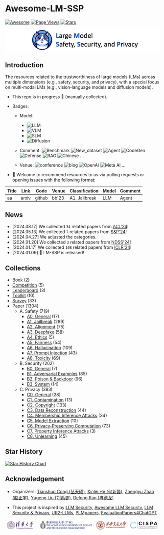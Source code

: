 # Awesome-LM-SSP

[![Awesome](https://awesome.re/badge.svg)](https://awesome.re)
[![Page Views](https://badges.toozhao.com/badges/01HMRJE3211AJ2QD2X9AKTQG67/blue.svg)](.)
[![Stars](https://img.shields.io/github/stars/ThuCCSLab/Awesome-LM-SSP)](.)

[<img src="figure/title_new.png" alt="Awesome-LM-SSP" width="1000" height="auto" class="center">](.)

## Introduction 
The resources related to the trustworthiness of large models (LMs) across multiple dimensions (e.g., safety, security, and privacy),                  with a special focus on multi-modal LMs (e.g., vision-language models and diffusion models). 

- This repo is in progress :seedling: (manually collected).
- Badges: 

    - Model:
        - ![LLM](https://img.shields.io/badge/LLM_(Large_Language_Model)-589cf4)
        - ![VLM](https://img.shields.io/badge/VLM_(Vision_Language_Model)-c7688b) 
        - ![SLM](https://img.shields.io/badge/SLM_(Speech_Language_Model)-39c5bb) 
        - ![Diffusion](https://img.shields.io/badge/Diffusion-a99cf4)

    - Comment: ![Benchmark](https://img.shields.io/badge/Benchmark-87b800) ![New_dataset](https://img.shields.io/badge/New_dataset-87b800) ![Agent](https://img.shields.io/badge/Agent-87b800)                 ![CodeGen](https://img.shields.io/badge/CodeGen-87b800) ![Defense](https://img.shields.io/badge/Defense-87b800) ![RAG](https://img.shields.io/badge/RAG-87b800) ![Chinese](https://img.shields.io/badge/Chinese-87b800) ...

   - Venue: ![conference](https://img.shields.io/badge/conference-f1b800) ![blog](https://img.shields.io/badge/blog-f1b800) ![OpenAI](https://img.shields.io/badge/OpenAI-f1b800)  ![Meta AI](https://img.shields.io/badge/Meta_AI-f1b800) ...

- :sunflower: Welcome to recommend resources to us via pulling requests or opening issues with the following format: 

| Title | Link  | Code |   Venue |  Classification |  Model | Comment | 
| ---- |---- |---- |---- |---- |----|----| 
| aa |  arxiv | github  | bb'23    |  A1. Jailbreak | LLM  | Agent | 

## News
- [2024.08.17] We collected `34` related papers from [ACL'24](https://2024.aclweb.org/)!
- [2024.05.13] We collected `7` related papers from [S&P'24](https://www.computer.org/csdl/proceedings/sp/2024/1RjE8VKKk1y)!
- [2024.04.27] We adjusted the categories.
- [2024.01.20] We collected `3` related papers from [NDSS'24](https://www.ndss-symposium.org/ndss2024/accepted-papers/)!
- [2024.01.17] We collected `108` related papers from [ICLR'24](https://openreview.net/group?id=ICLR.cc/2024/Conference)!
- [2024.01.09] 🚀 LM-SSP is released!

## Collections
- [Book](collection/book.md) (2)
- [Competition](collection/competition.md) (5)
- [Leaderboard](collection/leaderboard.md) (3)
- [Toolkit](collection/toolkit.md) (10)
- [Survey](collection/survey.md) (33)
- Paper (1304)
    - A. Safety (719)
        - [A0. General](collection/paper/safety/general.md) (17)
        - [A1. Jailbreak](collection/paper/safety/jailbreak.md) (289)
        - [A2. Alignment](collection/paper/safety/alignment.md) (75)
        - [A3. Deepfake](collection/paper/safety/deepfake.md) (58)
        - [A4. Ethics](collection/paper/safety/ethics.md) (5)
        - [A5. Fairness](collection/paper/safety/fairness.md) (54)
        - [A6. Hallucination](collection/paper/safety/hallucination.md) (109)
        - [A7. Prompt Injection](collection/paper/safety/prompt_injection.md) (43)
        - [A8. Toxicity](collection/paper/safety/toxicity.md) (69)
    - B. Security (202)
        - [B0. General](collection/paper/security/general.md) (7)
        - [B1. Adversarial Examples](collection/paper/security/adversarial_examples.md) (85)
        - [B2. Poison & Backdoor](collection/paper/security/poison_&_backdoor.md) (96)
        - [B3. System](collection/paper/security/system.md) (14)
    - C. Privacy (383)
        - [C0. General](collection/paper/privacy/general.md) (28)
        - [C1. Contamination](collection/paper/privacy/contamination.md) (13)
        - [C2. Copyright](collection/paper/privacy/copyright.md) (133)
        - [C3. Data Reconstruction](collection/paper/privacy/data_reconstruction.md) (44)
        - [C4. Membership Inference Attacks](collection/paper/privacy/membership_inference_attacks.md) (34)
        - [C5. Model Extraction](collection/paper/privacy/model_extraction.md) (10)
        - [C6. Privacy-Preserving Computation](collection/paper/privacy/privacy-preserving_computation.md) (73)
        - [C7. Property Inference Attacks](collection/paper/privacy/property_inference_attacks.md) (3)
        - [C8. Unlearning](collection/paper/privacy/unlearning.md) (45)

## Star History

[![Star History Chart](https://api.star-history.com/svg?repos=ThuCCSLab/Awesome-LM-SSP&type=Date)](https://star-history.com/#ThuCCSLab/Awesome-LM-SSP&Date)

## Acknowledgement

- Organizers: [Tianshuo Cong (丛天硕)](https://tianshuocong.github.io/), [Xinlei He (何新磊)](https://xinleihe.github.io/), [Zhengyu Zhao (赵正宇)](https://zhengyuzhao.github.io/), [Yugeng Liu (刘禹更)](https://liu.ai/), [Delong Ran (冉德龙)](https://github.com/eggry)

- This project is inspired by [LLM Security](https://llmsecurity.net/), [Awesome LLM Security](https://github.com/corca-ai/awesome-llm-security), [LLM Security & Privacy](https://github.com/chawins/llm-sp),             [UR2-LLMs](https://github.com/jxzhangjhu/Awesome-LLM-Uncertainty-Reliability-Robustness), [PLMpapers](https://github.com/thunlp/PLMpapers), [EvaluationPapers4ChatGPT](https://github.com/THU-KEG/EvaluationPapers4ChatGPT)

<p align="center"><img src="figure/logo.png" width="900" /></p>